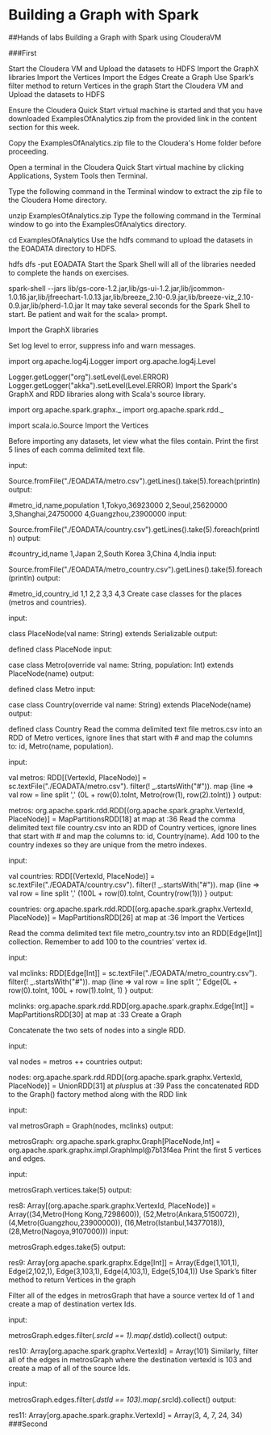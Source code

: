# Building a Graph with Spark

##Hands of labs Building a Graph with Spark using ClouderaVM

###First

Start the Cloudera VM and Upload the datasets to HDFS
Import the GraphX libraries
Import the Vertices
Import the Edges
Create a Graph
Use Spark’s filter method to return Vertices in the graph
Start the Cloudera VM and Upload the datasets to HDFS

Ensure the Cloudera Quick Start virtual machine is started and that you have downloaded ExamplesOfAnalytics.zip from the provided link in the content section for this week.

Copy the ExamplesOfAnalytics.zip file to the Cloudera's Home folder before proceeding.

Open a terminal in the Cloudera Quick Start virtual machine by clicking Applications, System Tools then Terminal.

Type the following command in the Terminal window to extract the zip file to the Cloudera Home directory.

unzip ExamplesOfAnalytics.zip
Type the following command in the Terminal window to go into the ExamplesOfAnalytics directory.

cd ExamplesOfAnalytics
Use the hdfs command to upload the datasets in the EOADATA directory to HDFS.

hdfs dfs -put EOADATA
Start the Spark Shell will all of the libraries needed to complete the hands on exercises.

spark-shell --jars lib/gs-core-1.2.jar,lib/gs-ui-1.2.jar,lib/jcommon-1.0.16.jar,lib/jfreechart-1.0.13.jar,lib/breeze_2.10-0.9.jar,lib/breeze-viz_2.10-0.9.jar,lib/pherd-1.0.jar
It may take several seconds for the Spark Shell to start. Be patient and wait for the scala> prompt.

Import the GraphX libraries

Set log level to error, suppress info and warn messages.

import org.apache.log4j.Logger
import org.apache.log4j.Level

Logger.getLogger("org").setLevel(Level.ERROR)
Logger.getLogger("akka").setLevel(Level.ERROR)
Import the Spark's GraphX and RDD libraries along with Scala's source library.

import org.apache.spark.graphx._
import org.apache.spark.rdd._

import scala.io.Source
Import the Vertices

Before importing any datasets, let view what the files contain. Print the first 5 lines of each comma delimited text file.

input:

Source.fromFile("./EOADATA/metro.csv").getLines().take(5).foreach(println)
output:

﻿﻿#metro_id,name,population
 1,Tokyo,36923000
 2,Seoul,25620000
 3,Shanghai,24750000
 4,Guangzhou,23900000
input:

Source.fromFile("./EOADATA/country.csv").getLines().take(5).foreach(println)
output:

﻿#country_id,name
1,Japan
2,South Korea
3,China
4,India
input:

Source.fromFile("./EOADATA/metro_country.csv").getLines().take(5).foreach(println)
output:

﻿#metro_id,country_id
1,1
2,2
3,3
4,3
Create case classes for the places (metros and countries).

input:

class PlaceNode(val name: String) extends Serializable
output:

﻿defined class PlaceNode
input:

case class Metro(override val name: String, population: Int) extends PlaceNode(name)
output:

﻿defined class Metro
input:

case class Country(override val name: String) extends PlaceNode(name)
output:

﻿defined class Country
Read the comma delimited text file metros.csv into an RDD of Metro vertices, ignore lines that start with # and map the columns to: id, Metro(name, population).

input:

val metros: RDD[(VertexId, PlaceNode)] =
  sc.textFile("./EOADATA/metro.csv").
    filter(! _.startsWith("#")).
    map {line =>
      val row = line split ','
      (0L + row(0).toInt, Metro(row(1), row(2).toInt))
    }
output:

﻿metros: org.apache.spark.rdd.RDD[(org.apache.spark.graphx.VertexId, PlaceNode)] = MapPartitionsRDD[18] at map at <console>:36
Read the comma delimited text file country.csv into an RDD of Country vertices, ignore lines that start with # and map the columns to: id, Country(name). Add 100 to the country indexes so they are unique from the metro indexes.

input:

val countries: RDD[(VertexId, PlaceNode)] =
  sc.textFile("./EOADATA/country.csv").
    filter(! _.startsWith("#")).
    map {line =>
      val row = line split ','
      (100L + row(0).toInt, Country(row(1)))
    }
output:

﻿﻿countries: org.apache.spark.rdd.RDD[(org.apache.spark.graphx.VertexId, PlaceNode)] = MapPartitionsRDD[26] at map at <console>:36
Import the Vertices

Read the comma delimited text file metro_country.tsv into an RDD[Edge[Int]] collection. Remember to add 100 to the countries' vertex id.

input:

val mclinks: RDD[Edge[Int]] =
  sc.textFile("./EOADATA/metro_country.csv").
    filter(! _.startsWith("#")).
    map {line =>
      val row = line split ','
      Edge(0L + row(0).toInt, 100L + row(1).toInt, 1)
    }
output:

﻿mclinks: org.apache.spark.rdd.RDD[org.apache.spark.graphx.Edge[Int]] = MapPartitionsRDD[30] at map at <console>:33
Create a Graph

Concatenate the two sets of nodes into a single RDD.

input:

val nodes = metros ++ countries
output:

﻿﻿nodes: org.apache.spark.rdd.RDD[(org.apache.spark.graphx.VertexId, PlaceNode)] = UnionRDD[31] at $plus$plus at <console>:39
Pass the concatenated RDD to the Graph() factory method along with the RDD link

input:

val metrosGraph = Graph(nodes, mclinks)
output:

﻿metrosGraph: org.apache.spark.graphx.Graph[PlaceNode,Int] = org.apache.spark.graphx.impl.GraphImpl@7b13f4ea
Print the first 5 vertices and edges.

input:

metrosGraph.vertices.take(5)
output:

﻿res8: Array[(org.apache.spark.graphx.VertexId, PlaceNode)] = Array((34,Metro(Hong Kong,7298600)), 
(52,Metro(Ankara,5150072)), (4,Metro(Guangzhou,23900000)), (16,Metro(Istanbul,14377018)), (28,Metro(Nagoya,9107000)))
input:

metrosGraph.edges.take(5)
output:

﻿res9: Array[org.apache.spark.graphx.Edge[Int]] = Array(Edge(1,101,1), Edge(2,102,1), Edge(3,103,1), Edge(4,103,1), Edge(5,104,1))
Use Spark’s filter method to return Vertices in the graph

Filter all of the edges in metrosGraph that have a source vertex Id of 1 and create a map of destination vertex Ids.

input:

metrosGraph.edges.filter(_.srcId == 1).map(_.dstId).collect()
output:

﻿res10: Array[org.apache.spark.graphx.VertexId] = Array(101)
Similarly, filter all of the edges in metrosGraph where the destination vertexId is 103 and create a map of all of the source Ids.

input:

metrosGraph.edges.filter(_.dstId == 103).map(_.srcId).collect()
output:

﻿res11: Array[org.apache.spark.graphx.VertexId] = Array(3, 4, 7, 24, 34)
﻿
﻿###Second
